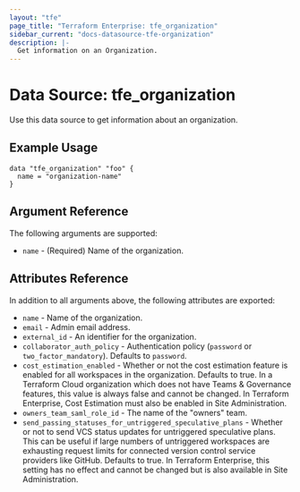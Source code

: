 ```yaml
---
layout: "tfe"
page_title: "Terraform Enterprise: tfe_organization"
sidebar_current: "docs-datasource-tfe-organization"
description: |-
  Get information on an Organization.
---
```


# Data Source: tfe_organization

Use this data source to get information about an organization.

## Example Usage

```hcl
data "tfe_organization" "foo" {
  name = "organization-name"
}
```

## Argument Reference

The following arguments are supported:
* `name` - (Required) Name of the organization.

## Attributes Reference

In addition to all arguments above, the following attributes are exported:

* `name` - Name of the organization.
* `email` - Admin email address.
* `external_id` - An identifier for the organization.
* `collaborator_auth_policy` - Authentication policy (`password` or `two_factor_mandatory`). Defaults to `password`.
* `cost_estimation_enabled` - Whether or not the cost estimation feature is enabled for all workspaces in the organization. Defaults to true. In a Terraform Cloud organization which does not have Teams & Governance features, this value is always false and cannot be changed. In Terraform Enterprise, Cost Estimation must also be enabled in Site Administration.
* `owners_team_saml_role_id` - The name of the "owners" team.
* `send_passing_statuses_for_untriggered_speculative_plans` - Whether or not to send VCS status updates for untriggered speculative plans. This can be useful if large numbers of untriggered workspaces are exhausting request limits for connected version control service providers like GitHub. Defaults to true. In Terraform Enterprise, this setting has no effect and cannot be changed but is also available in Site Administration.

